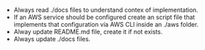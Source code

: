 - Always read ./docs files to understand contex of implementation.
- If an AWS service should be configured create an script file that implements that configuration vía AWS CLI inside an ./aws folder.
- Alway update README.md file, create it if not exists.
- Always update ./docs files.
